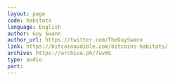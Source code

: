 ```yaml
---
layout: page
code: habitats
language: English
author: Guy Swann
author_url: https://twitter.com/TheGuySwann
link: https://bitcoinaudible.com/bitcoins-habitats/
archive: https://archive.ph/7uvmS
type: audio
part: 
---
```

